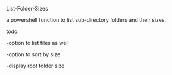 List-Folder-Sizes

a powershell function to list sub-directory folders and their sizes.

todo:

-option to list files as well

-option to sort by size

-display root folder size

